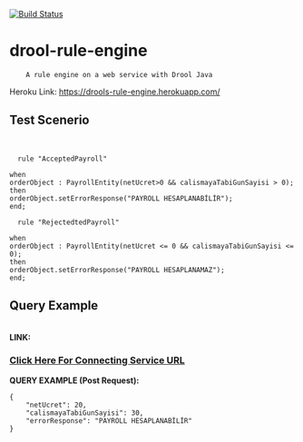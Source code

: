 
[![Build Status](https://travis-ci.org/Abraxelx/drool-rule-engine.svg?branch=master)](https://travis-ci.org/Abraxelx/drool-rule-engine)<br/>
# drool-rule-engine 
		A rule engine on a web service with Drool Java

Heroku Link: https://drools-rule-engine.herokuapp.com/

<h2> Test Scenerio </h2><br/>

```
  rule "AcceptedPayroll"

when
orderObject : PayrollEntity(netUcret>0 && calismayaTabiGunSayisi > 0);
then
orderObject.setErrorResponse("PAYROLL HESAPLANABİLİR");
end;

  rule "RejectedtedPayroll"

when
orderObject : PayrollEntity(netUcret <= 0 && calismayaTabiGunSayisi <= 0);
then
orderObject.setErrorResponse("PAYROLL HESAPLANAMAZ");
end;
```
<h2>Query Example</h2><br/>
<b>LINK:</b> <h3><a href="https://drools-rule-engine.herokuapp.com/payroll">Click Here For Connecting Service URL</a></h3>
<b>QUERY EXAMPLE (Post Request):</b><br/>

```
{
    "netUcret": 20,
    "calismayaTabiGunSayisi": 30,
    "errorResponse": "PAYROLL HESAPLANABİLİR"
}
```
